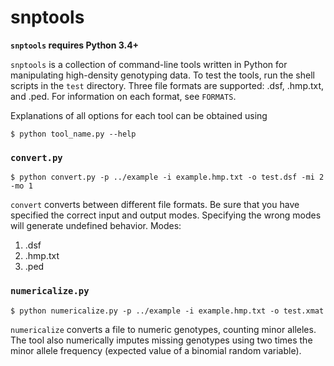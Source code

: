 # snptools

__`snptools` requires Python 3.4+__

`snptools` is a collection of command-line tools written in Python for manipulating high-density genotyping data. To test the tools, run the shell scripts in the `test` directory. Three file formats are supported: .dsf, .hmp.txt, and .ped. For information on each format, see `FORMATS`.

Explanations of all options for each tool can be obtained using

```
$ python tool_name.py --help
```

### `convert.py`

```
$ python convert.py -p ../example -i example.hmp.txt -o test.dsf -mi 2 -mo 1
```

`convert` converts between different file formats. Be sure that you have specified the correct input and output modes. Specifying the wrong modes will generate undefined behavior. Modes:
1. .dsf
2. .hmp.txt
3. .ped

### `numericalize.py`

```
$ python numericalize.py -p ../example -i example.hmp.txt -o test.xmat
```

`numericalize` converts a file to numeric genotypes, counting minor alleles. The tool also numerically imputes missing genotypes using two times the minor allele frequency (expected value of a binomial random variable).
